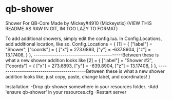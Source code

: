 # qb-shower
Shower For QB-Core
Made by Mickey#4910 (Mickeystix)
(VIEW THIS README AS RAW IN GIT, IM TOO LAZY TO FORMAT)

To add additional showers, simply edit the config.lua.
In Config.Locations, add additional location, like so.
Config.Locations = {
    [1] = {
        ["label"] = "Shower",
        ["coords"] = {
            ["x"] = 273.6893,
            ["y"] = -637.8904,
            ["z"] = 13.17408,
        }
    },
    -------------------------------------------Between these is what a new shower addition looks like
    [2] = {
        ["label"] = "Shower #2",
        ["coords"] = {
            ["x"] = 273.6893,
            ["y"] = -639.8904,
            ["z"] = 13.17408,
        }
    },
    -------------------------------------------Between these is what a new shower addition looks like, just copy, paste, change label, and coordinates!
}

Installation:
-Drop qb-shower somewhere in your resources folder.
-Add 'ensure qb-shower' in your resources.cfg
-Restart server
